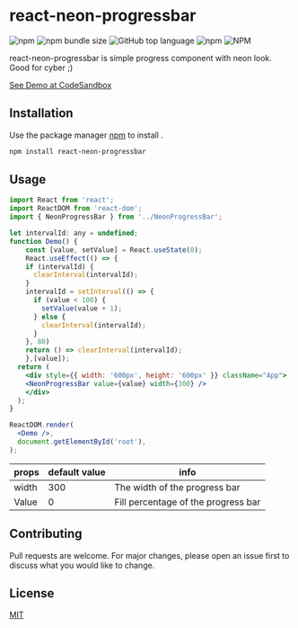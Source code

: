 # react-neon-progressbar

![npm](https://img.shields.io/npm/v/react-neon-progressbar) ![npm bundle size](https://img.shields.io/bundlephobia/min/react-neon-progressbar) ![GitHub top language](https://img.shields.io/github/languages/top/orenef/react-neon-progressbar) ![npm](https://img.shields.io/npm/dt/react-neon-progressbar) ![NPM](https://img.shields.io/npm/l/react-neon-progressbar)

react-neon-progressbar is simple progress component with neon look. Good for cyber ;)

[See Demo at CodeSandbox](https://codesandbox.io/s/react-neon-progressbar-utqsh)
## Installation

Use the package manager [npm](https://www.npmjs.com/package/react-neon-progressbar) to install .

```bash
npm install react-neon-progressbar 
```

## Usage

```jsx
import React from 'react';
import ReactDOM from 'react-dom';
import { NeonProgressBar } from '../NeonProgressBar';

let intervalId: any = undefined;
function Demo() {
	const [value, setValue] = React.useState(0);
	React.useEffect(() => {
    if (intervalId) {
      clearInterval(intervalId);
    }
    intervalId = setInterval(() => {
      if (value < 100) {
        setValue(value + 1);
      } else {
        clearInterval(intervalId);
      }
    }, 80)
    return () => clearInterval(intervalId);
	},[value]);
  return (
	<div style={{ width: '600px', height: '600px' }} className="App">
    <NeonProgressBar value={value} width={300} />
	</div>
  );
}

ReactDOM.render(
  <Demo />,
  document.getElementById('root'),
);

```

props| default value| info
--- | --- | ---
width | 300 | The width of the progress bar
Value | 0 | Fill percentage of the progress bar

## Contributing
Pull requests are welcome. For major changes, please open an issue first to discuss what you would like to change.


## License
[MIT](https://choosealicense.com/licenses/mit/)
